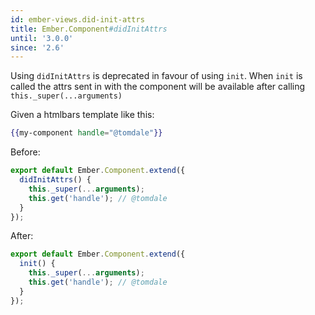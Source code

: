 ```yaml
---
id: ember-views.did-init-attrs
title: Ember.Component#didInitAttrs
until: '3.0.0'
since: '2.6'
---
```


Using `didInitAttrs` is deprecated in favour of using `init`. When `init` is called the attrs sent in with the component will be
available after calling `this._super(...arguments)`

Given a htmlbars template like this:

```handlebars
{{my-component handle="@tomdale"}}
```

Before:

```javascript
export default Ember.Component.extend({
  didInitAttrs() {
    this._super(...arguments);
    this.get('handle'); // @tomdale
  }
});
```

After:

```javascript
export default Ember.Component.extend({
  init() {
    this._super(...arguments);
    this.get('handle'); // @tomdale
  }
});
```
